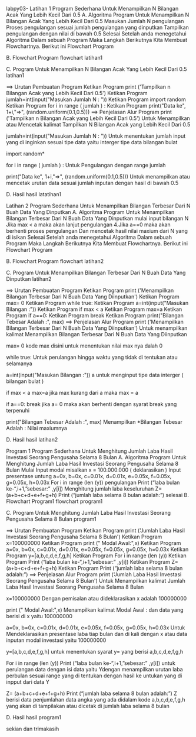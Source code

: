 labpy03-
Latihan 1
Program Sederhana Untuk Menampilkan N Bilangan Acak Yang Lebih Kecil Dari 0.5
A. Algoritma Program Untuk Menampilkan N Bilangan Acak Yang Lebih Kecil Dari 0.5
Masukan Jumlah N pengulangan
Proses pengulangan sesuai jumlah pengulangan yang dinputkan
Tampilkan pengulangan dengan nilai di bawah 0.5
Selesai
Setelah anda menegetahui Algoritma Dalam sebuah Program Maka Langkah Berikutnya Kita Membuat Flowchartnya. Berikut ini Flowchart Program

B. Flowchart Program
flowchart latihan1

C. Program Untuk Menampilkan N Bilangan Acak Yang Lebih Kecil Dari 0.5
latihan1

==> Urutan Pembuatan Program
Ketikan Program print ('Tampilkan n Bilangan Acak yang Lebih Kecil Dari 0.5')
Ketikan Program jumlah=int(input("Masukan Jumlah N : "))
Ketikan Program import random
Ketikan Program for i in range ( jumlah ) :
Ketikan Program print("Data ke", 1+i,"=>", (random.uniform(0.1,0.5)))
==> Penjelasan Alur Program
print ('Tampilkan n Bilangan Acak yang Lebih Kecil Dari 0.5') Untuk Menampilkan atau Mencetak kalimat Tampilkan N Bilangan Acak yang Lebih Kecil Dari 0.5

jumlah=int(input("Masukan Jumlah N : ")) Untuk menentukan jumlah input yang di inginkan sesuai tipe data yaitu interger tipe data bilangan bulat

import random*

for i in range ( jumlah ) : Untuk Pengulangan dengan range jumlah

print("Data ke", 1+i,"=>", (random.uniform(0.1,0.5))) Untuk menampilkan atau mencetak urutan data sesuai jumlah inputan dengan hasil di bawah 0.5

D. Hasil
hasil latatihan1

Latihan 2
Program Sederhana Untuk Menampilkan Bilangan Terbesar Dari N Buah Data Yang Dinputkan
A. Algoritma Program Untuk Menampilkan Bilangan Terbesar Dari N Buah Data Yang Dinputkan
mulai
input bilangan N
Jika max < a maka akan lanjut pengulangan 4.Jika a==0 maka akan berhenti proses pengulangan
Dan mencetak hasil nilai maxium dari N yang di isikan
Selesai
Setelah anda menegetahui Algoritma Dalam sebuah Program Maka Langkah Berikutnya Kita Membuat Flowchartnya. Berikut ini Flowchart Program

B. Flowchart Program
flowchart latihan2

C. Program Untuk Menampilkan Bilangan Terbesar Dari N Buah Data Yang Dinputkan
latihan2

==> Urutan Pembuatan Program
Ketikan Program print ('Menampilkan Bilangan Terbesar Dari N Buah Data Yang Diinputkan')
Ketikan Program max= 0
Ketikan Program while true:
Ketikan Program a=int(input("Masukan Bilangan :"))
Ketikan Program if max < a
Ketikan Program max=a
Ketikan Program if a==0:
Ketikan Program break
Ketikan Program print("Bilangan Tebesar Adalah :", max)
==> Penjelasan Alur Program
print ('Menampilkan Bilangan Terbesar Dari N Buah Data Yang Diinputkan') Untuk menampilkan kalimat Menampilkan Bilangan Terbesar Dari N Buah Data Yang Diinputkan

max= 0 kode max disini untuk menentukan nilai max nya dalah 0

while true: Untuk perulangan hingga waktu yang tidak di tentukan atau selamanya

a=int(input("Masukan Bilangan :")) a untuk menginput tipe data interger ( bilangan bulat )

if max < a max=a jika max kurang dari a maka max = a

if a==0: break jika a= 0 maka akan berhenti dengan syarat break yang terpenuhi

print("Bilangan Tebesar Adalah :", max) Menampilkan *Bilangan Tebesar Adalah : Nilai maxiumnya

D. Hasil
hasil latihan2

Program 1
Program Sederhana Untuk Menghitung Jumlah Laba Hasil Investasi Seorang Pengusaha Selama 8 Bulan
A. Algoritma Program Untuk Menghitung Jumlah Laba Hasil Investasi Seorang Pengusaha Selama 8 Bulan
Mulai
Input modal misalkan x = 100.000.000 ( deklarasikan )
Input presentase untung a=0x, b=0x, c=0.01x, d=0.01x, e=0.05x, f=0.05x, g=0.05x, h=0.03x
For i in range (len (y)) pengulangan
Print (“laba bulan ke-“,i+1,”sebesar:” ,y[i])
Menghitung jumlah laba keseluruhan Z= (a+b+c+d+e+f+g+h)
Print (“jumlah laba selama 8 bulan adalah:”)
selesai
B. Flowchart Program1
flowchart program1

C. Program Untuk Menghitung Jumlah Laba Hasil Investasi Seorang Pengusaha Selama 8 Bulan
program1

==> Urutan Pembuatan Program
Ketikan Program print ('Jumlah Laba Hasil Investasi Seorang Pengusaha Selama 8 Bulan')
Ketikan Program x=100000000
Ketikan Program print (" Modal Awal:",x)
Ketikan Program a=0x, b=0x, c=0.01x, d=0.01x, e=0.05x, f=0.05x, g=0.05x, h=0.03x
Ketikan Program y=[a,b,c,d,e,f,g,h]
Ketikan Program For i in range (len (y))
Ketikan Program Print (“laba bulan ke-“,i+1,”sebesar:” ,y[i])
Ketikan Program Z= (a+b+c+d+e+f+g+h)
Ketikan Program Print (“jumlah laba selama 8 bulan adalah:”)
==> Penjelasan Alur Program
print ('Jumlah Laba Hasil Investasi Seorang Pengusaha Selama 8 Bulan') Untuk Menampilkan kalimat Jumlah Laba Hasil Investasi Seorang Pengusaha Selama 8 Bulan

x=100000000 Dengan pemisalan atau dideklarasikan x adalah 100000000

print (" Modal Awal:",x) Menampilkan kalimat Modal Awal : dan data yang berisi di x yaitu 100000000

a=0x, b=0x, c=0.01x, d=0.01x, e=0.05x, f=0.05x, g=0.05x, h=0.03x Untuk Mendeklarasikan presentase laba tiap bulan dan di kali dengan x atau data inputan modal investasi yaitu 100000000

y=[a,b,c,d,e,f,g,h] untuk menentukan syarat y= yang berisi a,b,c,d,e,f,g,h

For i in range (len (y)) Print (“laba bulan ke-“,i+1,”sebesar:” ,y[i]) untuk perulangan data dengan isi data yaitu Ydengan menampilkan urutan laba perbulan sesuai range yang di tentukan dengan hasil ke untukan yang di inpput dari data Y

Z= (a+b+c+d+e+f+g+h) Print (“jumlah laba selama 8 bulan adalah:”) Z berisi data penjumlahan data angka yang ada didalam kode a,b,c,d,e,f,g,h yang akan di tampilakan atau dicetak di jumlah laba selama 8 bulan

D. Hasil
hasil program1

sekian dan trimakasih
